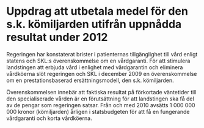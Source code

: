 # Uppdrag att utbetala medel för den s.k. kömiljarden utifrån uppnådda resultat under 2012

Regeringen har konstaterat brister i patienternas tillgänglighet till vård enligt statens och SKL:s överenskommelse om en vårdgaranti. För att stimulera landstingen att erbjuda vård i enlighet med vårdgarantin och eliminera vårdköerna slöt regeringen och SKL i december 2009 en överenskommelse om en prestationsbaserad ersättningsmodell, den s.k. kömiljarden.

Överenskommelsen innebär att faktiska resultat på förkortade väntetider till den specialiserade vården är en förutsättning för att landstingen ska få del av de pengar som regeringen satsar. Från och med 2010 avsätts 1 000 000 000 kronor (kömiljarden) årligen i statsbudgeten för att få en fungerande vårdgaranti och korta vårdköerna.
